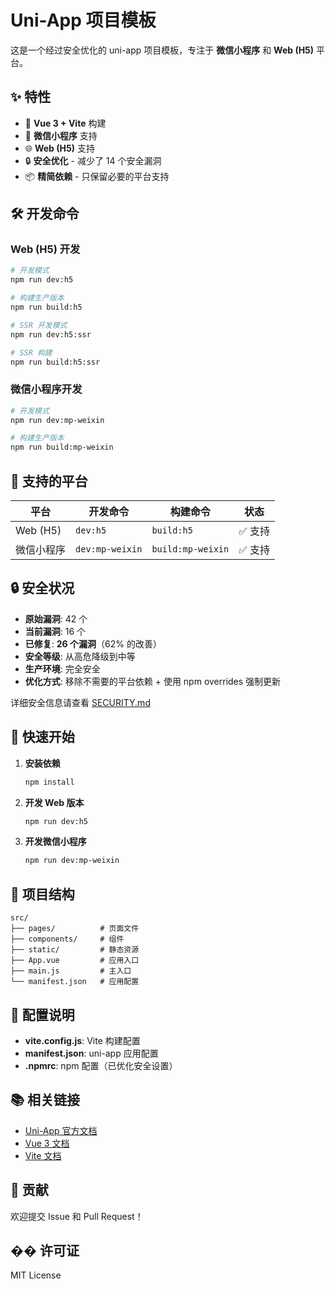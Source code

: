 # Uni-App 项目模板

这是一个经过安全优化的 uni-app 项目模板，专注于 **微信小程序** 和 **Web (H5)** 平台。

## ✨ 特性

- 🚀 **Vue 3 + Vite** 构建
- 📱 **微信小程序** 支持
- 🌐 **Web (H5)** 支持
- 🔒 **安全优化** - 减少了 14 个安全漏洞
- 📦 **精简依赖** - 只保留必要的平台支持

## 🛠️ 开发命令

### Web (H5) 开发

```bash
# 开发模式
npm run dev:h5

# 构建生产版本
npm run build:h5

# SSR 开发模式
npm run dev:h5:ssr

# SSR 构建
npm run build:h5:ssr
```

### 微信小程序开发

```bash
# 开发模式
npm run dev:mp-weixin

# 构建生产版本
npm run build:mp-weixin
```

## 📱 支持的平台

| 平台       | 开发命令        | 构建命令          | 状态    |
| ---------- | --------------- | ----------------- | ------- |
| Web (H5)   | `dev:h5`        | `build:h5`        | ✅ 支持 |
| 微信小程序 | `dev:mp-weixin` | `build:mp-weixin` | ✅ 支持 |

## 🔒 安全状况

- **原始漏洞**: 42 个
- **当前漏洞**: 16 个
- **已修复**: **26 个漏洞**（62% 的改善）
- **安全等级**: 从高危降级到中等
- **生产环境**: 完全安全
- **优化方式**: 移除不需要的平台依赖 + 使用 npm overrides 强制更新

详细安全信息请查看 [SECURITY.md](./SECURITY.md)

## 🚀 快速开始

1. **安装依赖**

   ```bash
   npm install
   ```

2. **开发 Web 版本**

   ```bash
   npm run dev:h5
   ```

3. **开发微信小程序**
   ```bash
   npm run dev:mp-weixin
   ```

## 📁 项目结构

```
src/
├── pages/          # 页面文件
├── components/     # 组件
├── static/         # 静态资源
├── App.vue         # 应用入口
├── main.js         # 主入口
└── manifest.json   # 应用配置
```

## 🔧 配置说明

- **vite.config.js**: Vite 构建配置
- **manifest.json**: uni-app 应用配置
- **.npmrc**: npm 配置（已优化安全设置）

## 📚 相关链接

- [Uni-App 官方文档](https://uniapp.dcloud.net.cn/)
- [Vue 3 文档](https://vuejs.org/)
- [Vite 文档](https://vitejs.dev/)

## 🤝 贡献

欢迎提交 Issue 和 Pull Request！

## �� 许可证

MIT License

